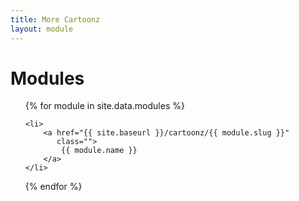 ```yaml
---
title: More Cartoonz
layout: module
---
```


# Modules

<ul>
{% for module in site.data.modules %}

	<li>
		<a href="{{ site.baseurl }}/cartoonz/{{ module.slug }}"
		   class="">
			{{ module.name }}
		</a>
	</li>

{% endfor %}
</ul>